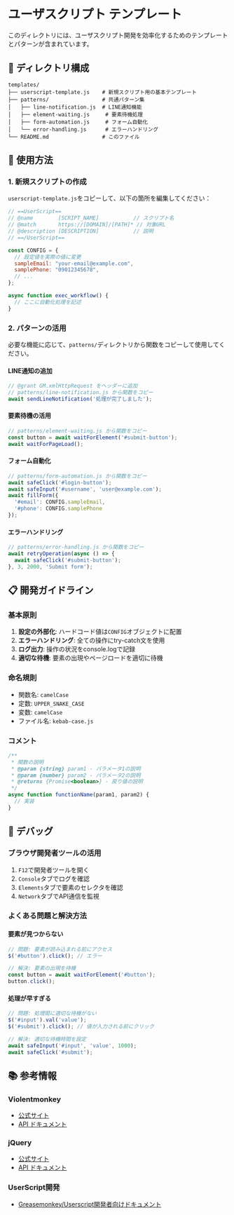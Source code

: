 # ユーザスクリプト テンプレート

このディレクトリには、ユーザスクリプト開発を効率化するためのテンプレートとパターンが含まれています。

## 📁 ディレクトリ構成

```
templates/
├── userscript-template.js    # 新規スクリプト用の基本テンプレート
├── patterns/                 # 共通パターン集
│   ├── line-notification.js  # LINE通知機能
│   ├── element-waiting.js     # 要素待機処理
│   ├── form-automation.js     # フォーム自動化
│   └── error-handling.js      # エラーハンドリング
└── README.md                 # このファイル
```

## 🚀 使用方法

### 1. 新規スクリプトの作成

`userscript-template.js`をコピーして、以下の箇所を編集してください：

```javascript
// ==UserScript==
// @name        [SCRIPT_NAME]           // スクリプト名
// @match       https://[DOMAIN]/[PATH]* // 対象URL
// @description [DESCRIPTION]           // 説明
// ==/UserScript==

const CONFIG = {
  // 設定値を実際の値に変更
  sampleEmail: "your-email@example.com",
  samplePhone: "09012345678",
  // ...
};

async function exec_workflow() {
  // ここに自動化処理を記述
}
```

### 2. パターンの活用

必要な機能に応じて、`patterns/`ディレクトリから関数をコピーして使用してください。

#### LINE通知の追加
```javascript
// @grant GM.xmlHttpRequest をヘッダーに追加
// patterns/line-notification.js から関数をコピー
await sendLineNotification('処理が完了しました');
```

#### 要素待機の活用
```javascript
// patterns/element-waiting.js から関数をコピー
const button = await waitForElement('#submit-button');
await waitForPageLoad();
```

#### フォーム自動化
```javascript
// patterns/form-automation.js から関数をコピー
await safeClick('#login-button');
await safeInput('#username', 'user@example.com');
await fillForm({
  '#email': CONFIG.sampleEmail,
  '#phone': CONFIG.samplePhone
});
```

#### エラーハンドリング
```javascript
// patterns/error-handling.js から関数をコピー
await retryOperation(async () => {
  await safeClick('#submit-button');
}, 3, 2000, 'Submit form');
```

## 📋 開発ガイドライン

### 基本原則
1. **設定の外部化**: ハードコード値は`CONFIG`オブジェクトに配置
2. **エラーハンドリング**: 全ての操作にtry-catch文を使用
3. **ログ出力**: 操作の状況をconsole.logで記録
4. **適切な待機**: 要素の出現やページロードを適切に待機

### 命名規則
- 関数名: `camelCase`
- 定数: `UPPER_SNAKE_CASE`
- 変数: `camelCase`
- ファイル名: `kebab-case.js`

### コメント
```javascript
/**
 * 関数の説明
 * @param {string} param1 - パラメータ1の説明
 * @param {number} param2 - パラメータ2の説明
 * @returns {Promise<boolean>} - 戻り値の説明
 */
async function functionName(param1, param2) {
  // 実装
}
```

## 🔧 デバッグ

### ブラウザ開発者ツールの活用
1. `F12`で開発者ツールを開く
2. `Console`タブでログを確認
3. `Elements`タブで要素のセレクタを確認
4. `Network`タブでAPI通信を監視

### よくある問題と解決方法

#### 要素が見つからない
```javascript
// 問題: 要素が読み込まれる前にアクセス
$('#button').click(); // エラー

// 解決: 要素の出現を待機
const button = await waitForElement('#button');
button.click();
```

#### 処理が早すぎる
```javascript
// 問題: 処理間に適切な待機がない
$('#input').val('value');
$('#submit').click(); // 値が入力される前にクリック

// 解決: 適切な待機時間を設定
await safeInput('#input', 'value', 1000);
await safeClick('#submit');
```

## 📚 参考情報

### Violentmonkey
- [公式サイト](https://violentmonkey.github.io/)
- [API ドキュメント](https://violentmonkey.github.io/api/)

### jQuery
- [公式サイト](https://jquery.com/)
- [API ドキュメント](https://api.jquery.com/)

### UserScript開発
- [Greasemonkey/Userscript開発者向けドキュメント](https://wiki.greasespot.net/)